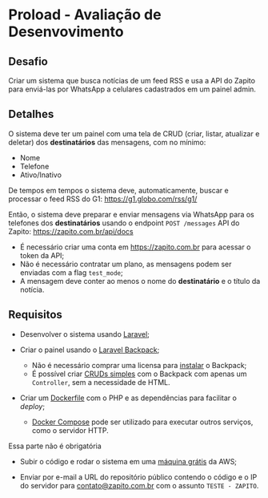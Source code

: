 # Proload - Avaliação de Desenvovimento

## Desafio

Criar um sistema que busca notícias de um feed RSS e usa a API do Zapito para enviá-las por WhatsApp a celulares cadastrados em um painel admin.

## Detalhes

O sistema deve ter um painel com uma tela de CRUD (criar, listar, atualizar e deletar) dos **destinatários** das mensagens, com no mínimo:

- Nome
- Telefone
- Ativo/Inativo

De tempos em tempos o sistema deve, automaticamente, buscar e processar o feed RSS do G1:
https://g1.globo.com/rss/g1/

Então, o sistema deve preparar e enviar mensagens via WhatsApp para os telefones dos **destinatários** usando o endpoint `POST /messages` API do Zapito:
https://zapito.com.br/api/docs

- É necessário criar uma conta em https://zapito.com.br para acessar o token da API;
- Não é necessário contratar um plano, as mensagens podem ser enviadas com a flag `test_mode`;
- A mensagem deve conter ao menos o nome do **destinatário** e o título da notícia.

## Requisitos

- Desenvolver o sistema usando [Laravel](https://laravel.com/);

- Criar o painel usando o [Laravel Backpack](https://backpackforlaravel.com);
  - Não é necessário comprar uma licensa para [instalar](https://backpackforlaravel.com/docs/4.1/installation) o Backpack;
  - É possível criar [CRUDs simples](https://backpackforlaravel.com/docs/4.1/getting-started-basics) com o Backpack com apenas um `Controller`, sem a necessidade de HTML.

- Criar um [Dockerfile](https://docs.docker.com/engine/reference/builder/) com o PHP e as dependências para facilitar o *deploy*;
  - [Docker Compose](https://docs.docker.com/compose/) pode ser utilizado para executar outros serviços, como o servidor HTTP.

Essa parte não é obrigatória 
- Subir o código e rodar o sistema em uma [máquina grátis](https://aws.amazon.com/pt/free) da AWS;

- Enviar por e-mail a URL do repositório público contendo o código e o IP do servidor para contato@zapito.com.br com o assunto `TESTE - ZAPITO`.
